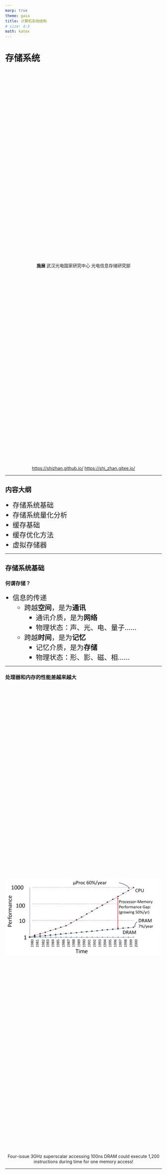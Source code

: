 ```yaml
---
marp: true
theme: gaia
title: 计算机系统结构
# size: 4:3
math: katex
---
```


<!-- _class: lead -->

# 存储系统

**施展**
武汉光电国家研究中心
光电信息存储研究部

<https://shizhan.github.io/>
<https://shi_zhan.gitee.io/>

---

## 内容大纲

<!-- paginate: true -->

- 存储系统基础
- 存储系统量化分析
- 缓存基础
- 缓存优化方法
- 虚拟存储器

---

## 存储系统基础

### 何谓存储？

- 信息的传递
  - 跨越**空间**，是为**通讯**
    - 通讯介质，是为**网络**
    - 物理状态：声、光、电、量子……
  - 跨越**时间**，是为**记忆**
    - 记忆介质，是为**存储**
    - 物理状态：形、影、磁、相……

<!-- 存储的本质是跨越时间传递信息，从这个角度上来说和网络只是职责不同，其实都依赖于形形色色的物理原理，于是也在漫长的发展过程中形成了林林总总的技术形态 -->

---

### 处理器和内存的性能差越来越大

<style scoped>
  p {
    text-align: center;
    font-size: 18px;
  }
</style>

![latency-gap h:500](images/latency-gap.png)

Four-issue 3GHz superscalar accessing 100ns DRAM could execute 1,200 instructions during time for one memory access!

<!-- 可是最近这半个世纪的发展，有一个问题越来越突出 -->

---

<style scoped>
  p {
    font-size: 16px;
    padding-top: 620px;
    text-align: right;
  }
</style>

![bg fit](images/flops-bytes-unbalance.jpg)

<https://seekingalpha.com/article/4179561-waiting-for-world-to-change-memory-industry-confronts-long-traverse-to-memory-centric>

<!-- 即便处理器上的摩尔定律受阻，不得不走向多核，这个问题依然没有缓解 -->

---

### 处理器物理尺寸影响延迟时间

<style scoped>
  p {
    text-align: center;
    font-size: 18px;
  }
</style>

![latency-gap h:500](images/size-affects-latency.png)

---

### 访问数据的代价

<style scoped>
  table {
    width: 100%
  }
  li, th, td, p {
    font-size: 14px;
  }
</style>

|操作|用时||||
|:-|-:|-:|-:|:-|
| L1 cache reference                 |          0.5 ns |            |        |                             |
| Branch mispredict                  |          5   ns |            |        |                             |
| L2 cache reference                 |          7   ns |            |        | 14x L1 cache                |
| Mutex lock/unlock                  |         25   ns |            |        |                             |
| Main memory reference              |        100   ns |            |        | 20x L2 cache, 200x L1 cache |
| Compress 1K bytes with Zippy       |      3,000   ns |       3 us |        |                             |
| Send 1K bytes over 1 Gbps network  |     10,000   ns |      10 us |        |                             |
| Read 4K randomly from SSD*         |    150,000   ns |     150 us |        | ~1GB/sec SSD                |
| Read 1 MB sequentially from memory |    250,000   ns |     250 us |        |                             |
| Round trip within same datacenter  |    500,000   ns |     500 us |        |                             |
| Read 1 MB sequentially from SSD*   |  1,000,000   ns |   1,000 us |   1 ms | ~1GB/sec SSD, 4X memory     |
| Disk seek                          | 10,000,000   ns |  10,000 us |  10 ms | 20x datacenter roundtrip    |
| Read 1 MB sequentially from disk   | 20,000,000   ns |  20,000 us |  20 ms | 80x memory, 20X SSD         |
| Send packet CA->Netherlands->CA    |150,000,000   ns | 150,000 us | 150 ms |                             |

Notes

$1 ns = 10^{-9} seconds$
$1 us = 10^{-6} seconds = 1,000 ns$
$1 ms = 10^{-3} seconds = 1,000 us = 1,000,000 ns$

Credit

By Jeff Dean: <http://research.google.com/people/jeff/>
Originally by Peter Norvig: <http://norvig.com/21-days.html#answers>

---

<style scoped>
  p {
    padding-top: 620px;
    font-size: 18px;
  }
</style>

![bg fit](images/Latency-Numbers-Every-Programmer-Should-Know.png)

Source: <https://colin-scott.github.io/personal_website/research/interactive_latency.html>

---

## 存储系统的基础知识

<!-- _class: lead -->

---

### 存储系统层次结构

- 1. 计算机系统结构设计关键问题之一
  - **如何以合理的价格，设计容量和速度都满足计算机系统要求的存储器系统？**
- 2. 人们对三个指标的要求
  - 容量**大**、速度**快**、成本**低**
- 3. 三个要求之间的矛盾
  - 速度越快，每位价格越高；
  - 容量越大，每位价格越低；
  - 容量越大，速度越慢。

---

### 矛盾如何应对？

- 4. 解决方法：**采用多种存储器技术，构成多级存储层次结构**。
  - 程序访问的**局部性原理**：对于绝大多数程序来说，程序所访问的指令和数据在地址上不是均匀分布的，而是相对**簇聚**的。
  - 程序访问的局部性包含两个方面
    - **时间局部性**：程序马上将要用到的信息很可能就是现在正在使用的信息。
    - **空间局部性**：程序马上将要用到的信息很可能与现在正在使用的信息在存储空间上是相邻的。

---

### 典型内存存取模式

![access-pattern h:500](images/access-pattern.png)

---

![bg fit](images/access-pattern-real.png)

---

### 多级层次结构

<style scoped>
  h4 {
    opacity: 0;
  }
</style>

- 5. 存储系统的多级层次结构

![bg fit](images/memory-hierarchy.png)

---

<style scoped>
  p {
    padding-top: 620px;
    font-size: 18px;
  }
</style>

![bg fit](images/memory-hierarchy.jpg)

<https://zhuanlan.zhihu.com/p/146094598>

---

- 假设第$i$个存储器Mi的访问时间为$T_i$，容量为$S_i$，平均每位价格为$C_i$
  - 访问时间: $T_1 < T_2 < \dots < T_n$
  - 容量: $S_1 < S_2 < \dots < S_n$
  - 平均每位价格: $C_1 > C_2 > \dots > C_n$
- 整个存储系统要达到的目标
  - 从CPU来看，速度接近于$M_1$，而容量和每位价格都接近于$M_n$。
  - 存储器越靠近CPU，则CPU对它的访问频度越高，而且最好大多数的访问都能在$M_1$完成。

---

### 存储层次的性能参数

- 这里仅考虑由M1和M2构成的两级存储层次
  - $M_1$的参数: $S_1, T_1, C_1$
  - $M_2$的参数: $S_2, T_2, C_2$

![m1-m2 h:300](images/m1-m2.png)

---

- 1. 存储容量 **S**
  - 一般来说，整个存储系统的容量即是第二级存储器$M_2$的容量，即$S=S_2$。
- 2. 每位价格 **C**

$$
C=\frac{C_1 S_1 + C_2 S_2}{S_1 + S_2}
$$

当$S1 \ll S2$时，$C \approx C_2$。

---

- 3. 命中率 **H** 和不命中率 **F**

命中率：CPU访问存储系统时，在$M_1$中找到所需信息的概率。

$$
H = \frac{N_1}{N_1 + N_2}
$$

- $N_1$: 访问 $M_1$ 的次数
- $N_2$: 访问 $M_2$ 的次数

不命中率: $F=1-H$

---

- 4. 平均访问时间 $T_A$

$$
\begin{align*}
T_A &= HT_1 + (1 - H)(T_1 + T_M)
\\
&= T_1 + (1 - H)T_M
\\
或 \quad T_A &= T_1 + FT_M
\end{align*}
$$

---

- 分两种情况来考虑CPU的一次访存:
  - 若命中，则访问时间即为 $T_1$ (**命中时间**)
  - 若不命中，则访问时间为:
$$
\begin{align*}
T_2 + T_B + T_1 &= T_M + T_1  
\\
T_M &= T_2 + T_B
\end{align*}
$$

- **不命中开销** $T_M$: 从向 $M_2$ 发出访问请求到把整个数据块调入 $M_1$ 中所需的时间。
- 传送一个信息块所需的时间为 $T_B$。

---

### 三级存储系统

- 构成
  - Cache（高速缓冲存储器）
  - 主存储器
  - 磁盘存储器（辅存）
- 可以看成是由"**Cache—主存**"层次和"**主存—辅存**"层次构成的系统。

![3-tier-memory h:200](images/3-tier-memory.png)

---

![bg right fit](images/cache-memory-storage.png)

- 从主存的角度来看
  - 弥补主存速度的不足
    - **Cache－主存**层次
  - 弥补主存容量的不足
    - **主存－辅存**层次

---

"**Cache－主存**"与"**主存－辅存**"层次的区别

||Cache－主存|主存－辅存|
|:-|:-|:-|
|目的|弥补主存速度的不足|弥补主存容量的不足|
|存储管理实现|主要由专用硬件实现|主要由软件实现|
|访问速度的比值|几比一|几万比一|
|典型的块(页)大小|几十个字节|几百到几千个字节|
|CPU对次级的访问方式|可直接访问|均通过第一级|
|不命中时CPU是否切换|不切换|切换到其他进程|

---

### 存储层次的四个问题

- 当把一个块调入高一层(靠近CPU)存储器时，可以放在哪些位置上?
  - **映象规则**
- 当所要访问的块在高一层存储器中时，如何找到该块?
  - **查找算法**
- 当发生不命中时，应替换哪一块？
  - **替换算法**
- 当进行写访问时，应进行哪些操作?
  - **写策略**

---

## Cache基本知识

<!-- _class: lead -->

---

### 基本结构和原理

- 存储空间分割与地址计算
- Cache和主存分块
  - Cache是按块进行管理的。Cache和主存均被分割成大小相同的块。信息以块为单位调入Cache。
    - **主存块地址 (块号)** 用于查找该块在Cache中的位置。
    - **块内位移**用于确定所访问的数据在该块中的位置。

![cache-block-address](images/cache-block-address.png)

---

- Cache的基本工作原理示意图

![cache-working-flow h:500](images/cache-working-flow.png)

---

### 映像规则

- 全相联
  - 主存中的任一块可以被放置到Cache中的**任意一个位置**
- 直接相联
  - 主存中的每一块只能被放置到Cache中**唯一的一个位置**
- 组相联
  - 主存中的每一块可以被放置到Cache中**唯一的一个组**中的任何一个位置

---

<style scoped>
  li {
    font-size: 22px;
  }
  p {
    font-size: 14px;
  }
</style>

![bg right](images/direct-mapping.png)

- Word Size $1B$
- Cache Size $C = 256B$
- Number of Blocks in Cache $B = 32$
- Bits to reference a block $b = log_{2}B = 5$
- Size of one Block/Frame = $\frac{256B}{32} = 8B$
- Words per Block/Frame $W = \frac{8B}{1B} = 8$
- Bits to reference Word within a block
  - $w = log_{2}W = 3$
- Primary Memory $P = 64KB$
- Bits to reference Primary Memory
  - $p = log_{2}(\frac{P}{w}) = 16$
- Number of Frames in Primary Memory
  - $F = 64KB/8B = 8192$
- Tag length $p - w - b = 8$.

<http://thebeardsage.com/cache-organization-and-address-mapping/>

---

<style scoped>
  li {
    font-size: 22px;
  }
  p {
    font-size: 14px;
  }
</style>

![bg right](images/set-associative-mapping.png)

- Word Size $1B$
- Bits to reference Word within a block $w = 3$
- Words per Block/Frame $W = 2^3 = 8$
- Size of one Block/Frame = $8 \times 1B = 8B$
- Number of slots in a set $N = 4$
- Size of one set = $4 * 8B = 32B$
- Number of Sets in Cache = 32
- Bits to reference a set
  - $b - n = log_{2}32 = 5$
- Cache Size $C = 32 \times 32B = 1KB$
- Primary Memory P = 64KB
- Bits to reference Primary Memory
  - $p = log_{2}(\frac{P}{W}) = 16$
- Number of Frames in Primary Memory
  - $F = 64KB/8B = 8192$
- Tag length $p - w - (b - n) = 8$.

---

- n路组相联

|| n (路数) | G (组数) |
|:-|:-|:-|
|全相联|M|1|
|直接映象|1|M|
|组相联|$1<n<M$|$1<G<M$|

---

### 映像规则…

- 全相联
  - 无冲突，很麻烦
- 直接相联
  - 最简单，高冲突
- 组相联
  - 全相联、直接相联的折衷

---

## 小结

- 存储的本质：跨越时间传递信息
  - 从历史逐步过渡到冯诺依曼机，存储程序式计算机
  - 存储性能指标：容量、速度、成本
- 主要存储器类型
  - 与现实世界对应的存储器速度差
  - 当前一众存储器的种种极限(最久、最大、最快、最便宜)
- 存储分层体系
  - 自然规律，偏斜性，局部性
  - 提出两个位置的主要工作，缓存与虚存，速度与容量

---

## 习题

![bg right 60%](images/text-book-1.png)

- 7.9
- 7.10
- 7.11
- 7.14
